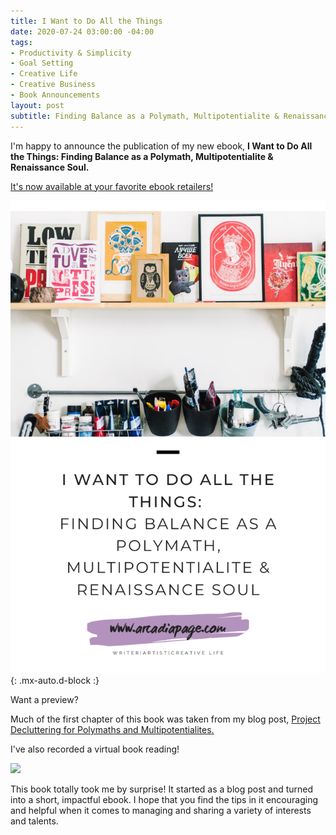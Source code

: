 ```yaml
---
title: I Want to Do All the Things
date: 2020-07-24 03:00:00 -04:00
tags:
- Productivity & Simplicity
- Goal Setting
- Creative Life
- Creative Business
- Book Announcements
layout: post
subtitle: Finding Balance as a Polymath, Multipotentialite & Renaissance Soul
---
```


I'm happy to announce the publication of my new ebook, **I Want to Do All the Things: Finding Balance as a Polymath, Multipotentialite & Renaissance Soul.**

[It's now available at your favorite ebook retailers!](https://payhip.com/b/4ljG)

![](/uploads/all-the-things-pin.png){: .mx-auto.d-block :}

Want a preview?

Much of the first chapter of this book was taken from my blog post, [Project Decluttering for Polymaths and Multipotentialites.](https://arcadiapage.com/2020-07-02-reducing-polymath-and-multipotentialite-project-overload/)

I've also recorded a virtual book reading!

[![](http://img.youtube.com/vi/6z4iYMzriq4/0.jpg)](http://www.youtube.com/watch?v=6z4iYMzriq4 "I Want to Do All the Things Book Reading")

This book totally took me by surprise! It started as a blog post and turned into a short, impactful ebook. I hope that you find the tips in it encouraging and helpful when it comes to managing and sharing a variety of interests and talents.